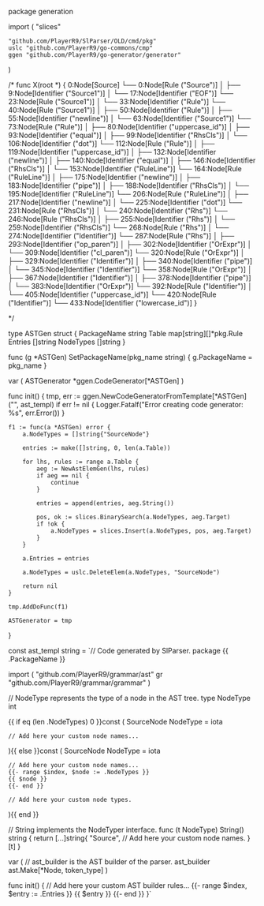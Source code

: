 package generation

import (
	"slices"

	"github.com/PlayerR9/SlParser/OLD/cmd/pkg"
	uslc "github.com/PlayerR9/go-commons/cmp"
	ggen "github.com/PlayerR9/go-generator/generator"
)

/*
func X(root *) {
	0:Node[Source]
    └── 0:Node[Rule ("Source")]
    │   ├── 9:Node[Identifier ("Source1")]
    │   └── 17:Node[Identifier ("EOF")]
    └── 23:Node[Rule ("Source1")]
    │   └── 33:Node[Identifier ("Rule")]
    └── 40:Node[Rule ("Source1")]
    │   ├── 50:Node[Identifier ("Rule")]
    │   ├── 55:Node[Identifier ("newline")]
    │   └── 63:Node[Identifier ("Source1")]
    └── 73:Node[Rule ("Rule")]
    │   ├── 80:Node[Identifier ("uppercase_id")]
    │   ├── 93:Node[Identifier ("equal")]
    │   ├── 99:Node[Identifier ("RhsCls")]
    │   └── 106:Node[Identifier ("dot")]
    └── 112:Node[Rule ("Rule")]
    │   ├── 119:Node[Identifier ("uppercase_id")]
    │   ├── 132:Node[Identifier ("newline")]
    │   ├── 140:Node[Identifier ("equal")]
    │   ├── 146:Node[Identifier ("RhsCls")]
    │   └── 153:Node[Identifier ("RuleLine")]
    └── 164:Node[Rule ("RuleLine")]
    │   ├── 175:Node[Identifier ("newline")]
    │   ├── 183:Node[Identifier ("pipe")]
    │   ├── 188:Node[Identifier ("RhsCls")]
    │   └── 195:Node[Identifier ("RuleLine")]
    └── 206:Node[Rule ("RuleLine")]
    │   ├── 217:Node[Identifier ("newline")]
    │   └── 225:Node[Identifier ("dot")]
    └── 231:Node[Rule ("RhsCls")]
    │   └── 240:Node[Identifier ("Rhs")]
    └── 246:Node[Rule ("RhsCls")]
    │   ├── 255:Node[Identifier ("Rhs")]
    │   └── 259:Node[Identifier ("RhsCls")]
    └── 268:Node[Rule ("Rhs")]
    │   └── 274:Node[Identifier ("Identifier")]
    └── 287:Node[Rule ("Rhs")]
    │   ├── 293:Node[Identifier ("op_paren")]
    │   ├── 302:Node[Identifier ("OrExpr")]
    │   └── 309:Node[Identifier ("cl_paren")]
    └── 320:Node[Rule ("OrExpr")]
    │   ├── 329:Node[Identifier ("Identifier")]
    │   ├── 340:Node[Identifier ("pipe")]
    │   └── 345:Node[Identifier ("Identifier")]
    └── 358:Node[Rule ("OrExpr")]
    │   ├── 367:Node[Identifier ("Identifier")]
    │   ├── 378:Node[Identifier ("pipe")]
    │   └── 383:Node[Identifier ("OrExpr")]
    └── 392:Node[Rule ("Identifier")]
    │   └── 405:Node[Identifier ("uppercase_id")]
    └── 420:Node[Rule ("Identifier")]
        └── 433:Node[Identifier ("lowercase_id")]
}

*/

type ASTGen struct {
	PackageName string
	Table       map[string][]*pkg.Rule
	Entries     []string
	NodeTypes   []string
}

func (g *ASTGen) SetPackageName(pkg_name string) {
	g.PackageName = pkg_name
}

var (
	ASTGenerator *ggen.CodeGenerator[*ASTGen]
)

func init() {
	tmp, err := ggen.NewCodeGeneratorFromTemplate[*ASTGen]("", ast_templ)
	if err != nil {
		Logger.Fatalf("Error creating code generator: %s", err.Error())
	}

	f1 := func(a *ASTGen) error {
		a.NodeTypes = []string{"SourceNode"}

		entries := make([]string, 0, len(a.Table))

		for lhs, rules := range a.Table {
			aeg := NewAstElemGen(lhs, rules)
			if aeg == nil {
				continue
			}

			entries = append(entries, aeg.String())

			pos, ok := slices.BinarySearch(a.NodeTypes, aeg.Target)
			if !ok {
				a.NodeTypes = slices.Insert(a.NodeTypes, pos, aeg.Target)
			}
		}

		a.Entries = entries

		a.NodeTypes = uslc.DeleteElem(a.NodeTypes, "SourceNode")

		return nil
	}

	tmp.AddDoFunc(f1)

	ASTGenerator = tmp
}

const ast_templ string = `// Code generated by SlParser.
package {{ .PackageName }}

import (
	"github.com/PlayerR9/grammar/ast"
	gr "github.com/PlayerR9/grammar/grammar"
)

// NodeType represents the type of a node in the AST tree.
type NodeType int

{{ if eq (len .NodeTypes) 0 }}const (
	SourceNode NodeType = iota

	// Add here your custom node names...
){{ else }}const (
	SourceNode NodeType = iota

	// Add here your custom node names...
	{{- range $index, $node := .NodeTypes }}
	{{ $node }}
	{{- end }}

	// Add here your custom node types.
){{ end }}

// String implements the NodeTyper interface.
func (t NodeType) String() string {
	return [...]string{
		"Source",
		// Add here your custom node names.
	}[t]
}

var (
	// ast_builder is the AST builder of the parser.
	ast_builder ast.Make[*Node, token_type]
)

func init() {
	// Add here your custom AST builder rules...
	{{- range $index, $entry := .Entries }}
		{{ $entry }}
	{{- end }}
}`
